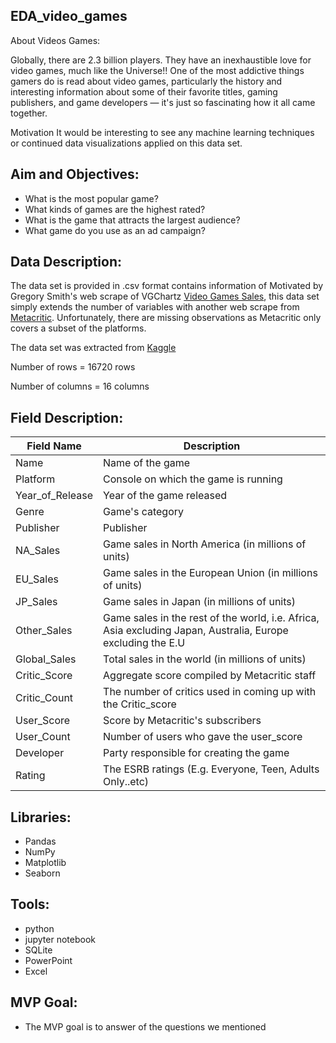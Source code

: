 ## EDA_video_games

About Videos Games:

Globally, there are 2.3 billion players. They have an inexhaustible love for video games, much like the Universe!! One of the most addictive things gamers do is read about video games, particularly the history and interesting information about some of their favorite titles, gaming publishers, and game developers — it's just so fascinating how it all came together.

Motivation
It would be interesting to see any machine learning techniques or continued data visualizations applied on this data set.


## Aim and Objectives:

* What is the most popular game?
* What kinds of games are the highest rated?
* What is the game that attracts the largest audience?
* What game do you use as an ad campaign?

## Data Description:
The data set is provided in .csv format contains information of Motivated by Gregory Smith's web scrape of VGChartz [Video Games Sales](https://www.kaggle.com/gregorut/datasets), this data set simply extends the number of variables with another web scrape from [Metacritic](https://www.metacritic.com/browse/games/release-date/available). Unfortunately, there are missing observations as Metacritic only covers a subset of the platforms.

The data set was extracted from [Kaggle](https://www.kaggle.com/rush4ratio/video-game-sales-with-ratings/version/2)

 Number of rows = 16720 rows 

 Number of columns = 16 columns 

## Field Description:

| Field Name        | Description                                                                                                |
|-------------------|------------------------------------------------------------------------------------------------------------|
| Name              | Name of the game                                                                                           |
| Platform          | Console on which the game is running                                                                       |
| Year_of_Release   | Year of the game released                                                                                  |
| Genre             | Game's category                                                                                            |
| Publisher         | Publisher                                                                                                  |
| NA_Sales	         | Game sales in North America (in millions of units)                                                         |
| EU_Sales	         | Game sales in the European Union (in millions of units)                                                    |
| JP_Sales	         | Game sales in Japan (in millions of units)                                                                 |
| Other_Sales       | Game sales in the rest of the world, i.e. Africa, Asia excluding Japan, Australia, Europe excluding the E.U|
|Global_Sales       | Total sales in the world (in millions of units)                                                            |
| Critic_Score      | Aggregate score compiled by Metacritic staff                                                               |
| Critic_Count      | The number of critics used in coming up with the Critic_score                                              |
| User_Score        | Score by Metacritic's subscribers                                                                          |
| User_Count	       | Number of users who gave the user_score                                                                    |
| Developer	        | Party responsible for creating the game                                                                    |
|Rating             | The ESRB ratings (E.g. Everyone, Teen, Adults Only..etc)                                                   |


## Libraries:

* Pandas
* NumPy
* Matplotlib
* Seaborn

## Tools:

* python
* jupyter notebook
* SQLite
*  PowerPoint
*  Excel

## MVP Goal:
* The MVP goal is to answer of the questions we mentioned



